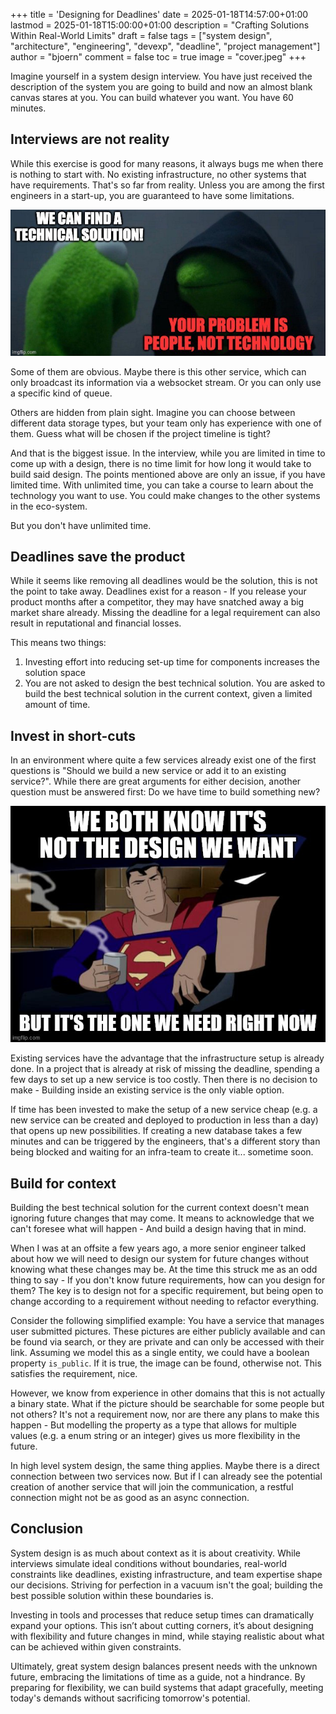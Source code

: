 +++
title = 'Designing for Deadlines'
date = 2025-01-18T14:57:00+01:00
lastmod = 2025-01-18T15:00:00+01:00
description = "Crafting Solutions Within Real-World Limits"
draft = false
tags = ["system design", "architecture", "engineering", "devexp", "deadline", "project management"]
author = "bjoern"
comment = false
toc = true
image = "cover.jpeg"
+++

Imagine yourself in a system design interview. 
You have just received the description of the system you are going to build and now an almost blank canvas stares at you.
You can build whatever you want. You have 60 minutes.

## Interviews are not reality

While this exercise is good for many reasons, it always bugs me when there is nothing to start with. 
No existing infrastructure, no other systems that have requirements. 
That's so far from reality. 
Unless you are among the first engineers in a start-up, you are guaranteed to have some limitations. 

![](problem_meme.png)

Some of them are obvious.
Maybe there is this other service, which can only broadcast its information via a websocket stream.
Or you can only use a specific kind of queue. 

Others are hidden from plain sight. 
Imagine you can choose between different data storage types, but your team only has experience with one of them. Guess what will be chosen if the project timeline is tight? 

And that is the biggest issue. 
In the interview, while you are limited in time to come up with a design, there is no time limit for how long it would take to build said design. The points mentioned above are only an issue, if you have limited time.
With unlimited time, you can take a course to learn about the technology you want to use. You could make changes to the other systems in the eco-system. 

But you don't have unlimited time. 

## Deadlines save the product

While it seems like removing all deadlines would be the solution, this is not the point to take away.
Deadlines exist for a reason - If you release your product months after a competitor, they may have snatched away a big market share already. Missing the deadline for a legal requirement can also result in reputational and financial losses. 

This means two things:
1. Investing effort into reducing set-up time for components increases the solution space
2. You are not asked to design the best technical solution. You are asked to build the best technical solution in the current context, given a limited amount of time. 

## Invest in short-cuts

In an environment where quite a few services already exist one of the first questions is "Should we build a new service or add it to an existing service?". 
While there are great arguments for either decision, another question must be answered first: Do we have time to build something new?

![](need_meme.jpg)

Existing services have the advantage that the infrastructure setup is already done. 
In a project that is already at risk of missing the deadline, spending a few days to set up a new service is too costly. Then there is no decision to make - Building inside an existing service is the only viable option. 

If time has been invested to make the setup of a new service cheap (e.g. a new service can be created and deployed to production in less than a day) that opens up new possibilities. 
If creating a new database takes a few minutes and can be triggered by the engineers, that's a different story than being blocked and waiting for an infra-team to create it... sometime soon.

## Build for context

Building the best technical solution for the current context doesn't mean ignoring future changes that may come. 
It means to acknowledge that we can't foresee what will happen - And build a design having that in mind. 

When I was at an offsite a few years ago, a more senior engineer talked about how we will need to design our system for future changes without knowing what these changes may be. At the time this struck me as an odd thing to say - If you don't know future requirements, how can you design for them?
The key is to design not for a specific requirement, but being open to change according to a requirement without needing to refactor everything. 

Consider the following simplified example: You have a service that manages user submitted pictures. These pictures are either publicly available and can be found via search, or they are private and can only be accessed with their link. 
Assuming we model this as a single entity, we could have a boolean property `is_public`. 
If it is true, the image can be found, otherwise not. This satisfies the requirement, nice. 

However, we know from experience in other domains that this is not actually a binary state. What if the picture should be searchable for some people but not others? It's not a requirement now, nor are there any plans to make this happen - But modelling the property as a type that allows for multiple values (e.g. a enum string or an integer) gives us more flexibility in the future. 

In high level system design, the same thing applies. Maybe there is a direct connection between two services now. But if I can already see the potential creation of another service that will join the communication, a restful connection might not be as good as an async connection.

## Conclusion

System design is as much about context as it is about creativity. 
While interviews simulate ideal conditions without boundaries, real-world constraints like deadlines, existing infrastructure, and team expertise shape our decisions. 
Striving for perfection in a vacuum isn't the goal; building the best possible solution within these boundaries is.

Investing in tools and processes that reduce setup times can dramatically expand your options. This isn’t about cutting corners, it’s about designing with flexibility and future changes in mind, while staying realistic about what can be achieved within given constraints.

Ultimately, great system design balances present needs with the unknown future, embracing the limitations of time as a guide, not a hindrance. By preparing for flexibility, we can build systems that adapt gracefully, meeting today's demands without sacrificing tomorrow's potential.